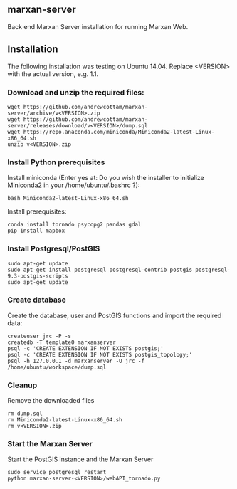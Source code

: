 ## marxan-server
Back end Marxan Server installation for running Marxan Web. 

## Installation
The following installation was testing on Ubuntu 14.04. Replace \<VERSION> with the actual version, e.g. 1.1.  
### Download and unzip the required files:  
```
wget https://github.com/andrewcottam/marxan-server/archive/v<VERSION>.zip    
wget https://github.com/andrewcottam/marxan-server/releases/download/v<VERSION>/dump.sql  
wget https://repo.anaconda.com/miniconda/Miniconda2-latest-Linux-x86_64.sh  
unzip v<VERSION>.zip   
```
### Install Python prerequisites
Install miniconda (Enter yes at: Do you wish the installer to initialize Miniconda2 in your /home/ubuntu/.bashrc ?):  
```
bash Miniconda2-latest-Linux-x86_64.sh  
```  
Install prerequisites:  
```  
conda install tornado psycopg2 pandas gdal  
pip install mapbox  
```  
### Install Postgresql/PostGIS
```
sudo apt-get update  
sudo apt-get install postgresql postgresql-contrib postgis postgresql-9.3-postgis-scripts  
sudo apt-get update  
```
### Create database  
Create the database, user and PostGIS functions and import the required data:
```  
createuser jrc -P -s  
createdb -T template0 marxanserver  
psql -c 'CREATE EXTENSION IF NOT EXISTS postgis;'   
psql -c 'CREATE EXTENSION IF NOT EXISTS postgis_topology;'  
psql -h 127.0.0.1 -d marxanserver -U jrc -f /home/ubuntu/workspace/dump.sql  
```
### Cleanup
Remove the downloaded files  
```
rm dump.sql   
rm Miniconda2-latest-Linux-x86_64.sh   
rm v<VERSION>.zip  
```
### Start the Marxan Server
Start the PostGIS instance and the Marxan Server  
```
sudo service postgresql restart  
python marxan-server-<VERSION>/webAPI_tornado.py  
```
